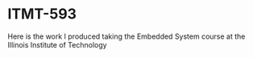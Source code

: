 # ITMT-593

Here is the work I produced taking the Embedded System course at the Illinois Institute of Technology
